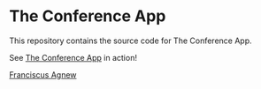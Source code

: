 The Conference App
==================

This repository contains the source code for The Conference App.


See [The Conference App](https://franciscusagnew.github.io/conference-app/) in action!

[Franciscus Agnew](http://www.franciscusagnew.com)
